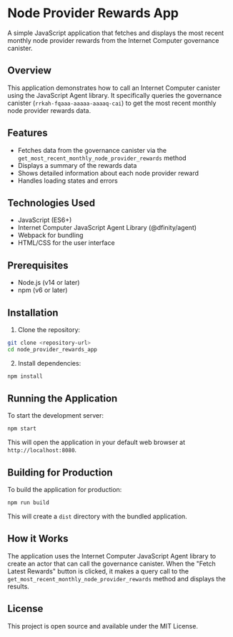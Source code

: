 # Node Provider Rewards App

A simple JavaScript application that fetches and displays the most recent monthly node provider rewards from the Internet Computer governance canister.

## Overview

This application demonstrates how to call an Internet Computer canister using the JavaScript Agent library. It specifically queries the governance canister (`rrkah-fqaaa-aaaaa-aaaaq-cai`) to get the most recent monthly node provider rewards data.

## Features

- Fetches data from the governance canister via the `get_most_recent_monthly_node_provider_rewards` method
- Displays a summary of the rewards data
- Shows detailed information about each node provider reward
- Handles loading states and errors

## Technologies Used

- JavaScript (ES6+)
- Internet Computer JavaScript Agent Library (@dfinity/agent)
- Webpack for bundling
- HTML/CSS for the user interface

## Prerequisites

- Node.js (v14 or later)
- npm (v6 or later)

## Installation

1. Clone the repository:

```bash
git clone <repository-url>
cd node_provider_rewards_app
```

2. Install dependencies:

```bash
npm install
```

## Running the Application

To start the development server:

```bash
npm start
```

This will open the application in your default web browser at `http://localhost:8080`.

## Building for Production

To build the application for production:

```bash
npm run build
```

This will create a `dist` directory with the bundled application.

## How it Works

The application uses the Internet Computer JavaScript Agent library to create an actor that can call the governance canister. When the "Fetch Latest Rewards" button is clicked, it makes a query call to the `get_most_recent_monthly_node_provider_rewards` method and displays the results.

## License

This project is open source and available under the MIT License. 
